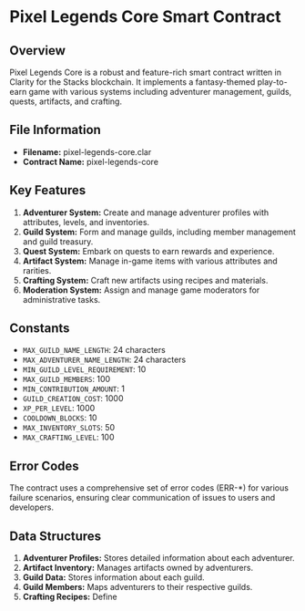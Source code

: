 # Pixel Legends Core Smart Contract

## Overview

Pixel Legends Core is a robust and feature-rich smart contract written in Clarity for the Stacks blockchain. It implements a fantasy-themed play-to-earn game with various systems including adventurer management, guilds, quests, artifacts, and crafting.

## File Information

- **Filename:** pixel-legends-core.clar
- **Contract Name:** pixel-legends-core

## Key Features

1. **Adventurer System:** Create and manage adventurer profiles with attributes, levels, and inventories.
2. **Guild System:** Form and manage guilds, including member management and guild treasury.
3. **Quest System:** Embark on quests to earn rewards and experience.
4. **Artifact System:** Manage in-game items with various attributes and rarities.
5. **Crafting System:** Craft new artifacts using recipes and materials.
6. **Moderation System:** Assign and manage game moderators for administrative tasks.

## Constants

- `MAX_GUILD_NAME_LENGTH`: 24 characters
- `MAX_ADVENTURER_NAME_LENGTH`: 24 characters
- `MIN_GUILD_LEVEL_REQUIREMENT`: 10
- `MAX_GUILD_MEMBERS`: 100
- `MIN_CONTRIBUTION_AMOUNT`: 1
- `GUILD_CREATION_COST`: 1000
- `XP_PER_LEVEL`: 1000
- `COOLDOWN_BLOCKS`: 10
- `MAX_INVENTORY_SLOTS`: 50
- `MAX_CRAFTING_LEVEL`: 100

## Error Codes

The contract uses a comprehensive set of error codes (ERR-*) for various failure scenarios, ensuring clear communication of issues to users and developers.

## Data Structures

1. **Adventurer Profiles:** Stores detailed information about each adventurer.
2. **Artifact Inventory:** Manages artifacts owned by adventurers.
3. **Guild Data:** Stores information about each guild.
4. **Guild Members:** Maps adventurers to their respective guilds.
5. **Crafting Recipes:** Define